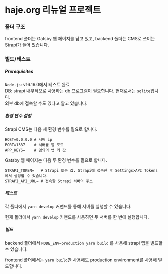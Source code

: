 # haje.org 리뉴얼 프로젝트

### 폴더 구조

frontend 폴더는 Gatsby 웹 페이지를 담고 있고, backend 폴더는 CMS로 쓰이는 Strapi가 들어 있습니다.


### 빌드/테스트
##### Prerequisites
`Node.js`: v16.16.0에서 테스트 완료\
DB: strapi 내부적으로 사용하는 db 프로그램이 필요합니다. 현재로서는 `sqlite`입니다. \
외부 db에 접속할 수도 있다고 알고 있습니다.

##### 환경 변수 설정
Strapi CMS는 다음 세 환경 변수를 필요로 합니다.
```shell
HOST=0.0.0.0 # 서버 ip
PORT=1337    # 서버를 열 포트
APP_KEYS=    # 임의의 앱 키 값
```

Gatsby 웹 페이지는 다음 두 환경 변수를 필요로 합니다.
```shell
STRAPI_TOKEN=   # Strapi 토큰 값. Strapi에 접속한 후 Settings>API Tokens 에서 생성할 수 있습니다. 
STRAPI_API_URL= # 접속할 Strapi 서버의 주소
```

##### 테스트
각 폴더에서 `yarn develop` 커맨드를 통해 서버를 실행할 수 있습니다.

현재 폴더에서 `yarn develop` 커맨드를 사용하면 두 서버를 한 번에 실행합니다.

##### 빌드

backend 폴더에서 `NODE_ENV=production yarn build` 를 사용해 strapi 앱을 빌드할 수 있습니다.

frontend 폴더에서는 `yarn build`만 사용해도 production environment를 사용해 빌드합니다.